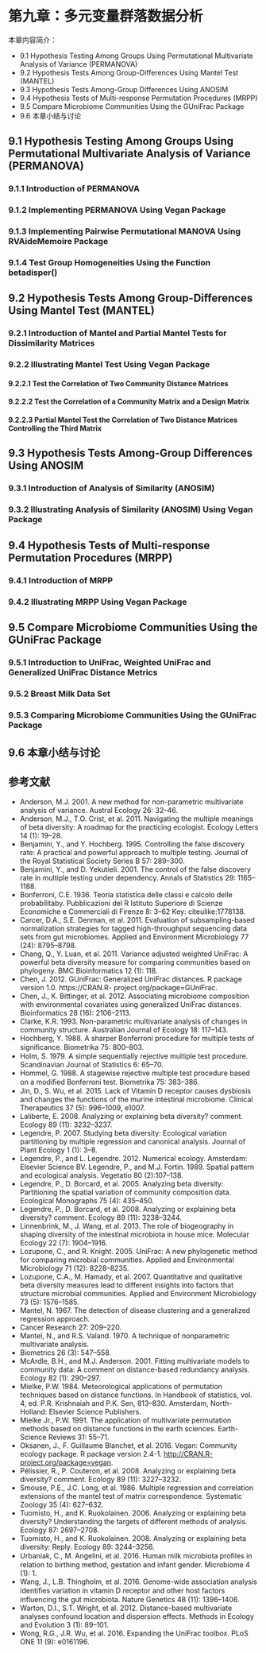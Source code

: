 # 第九章：多元变量群落数据分析

本章内容简介：

- 9.1 Hypothesis Testing Among Groups Using Permutational Multivariate Analysis of Variance (PERMANOVA)
- 9.2 Hypothesis Tests Among Group-Differences Using Mantel Test (MANTEL)
- 9.3 Hypothesis Tests Among-Group Differences Using ANOSIM
- 9.4 Hypothesis Tests of Multi-response Permutation Procedures (MRPP)
- 9.5 Compare Microbiome Communities Using the GUniFrac Package
- 9.6 本章小结与讨论

## 9.1 Hypothesis Testing Among Groups Using Permutational Multivariate Analysis of Variance (PERMANOVA)

### 9.1.1 Introduction of PERMANOVA

### 9.1.2 Implementing PERMANOVA Using Vegan Package

### 9.1.3 Implementing Pairwise Permutational MANOVA Using RVAideMemoire Package

### 9.1.4 Test Group Homogeneities Using the Function betadisper()

## 9.2 Hypothesis Tests Among Group-Differences Using Mantel Test (MANTEL)

### 9.2.1 Introduction of Mantel and Partial Mantel Tests for Dissimilarity Matrices

### 9.2.2 Illustrating Mantel Test Using Vegan Package

#### 9.2.2.1 Test the Correlation of Two Community Distance Matrices

#### 9.2.2.2 Test the Correlation of a Community Matrix and a Design Matrix

#### 9.2.2.3 Partial Mantel Test the Correlation of Two Distance Matrices Controlling the Third Matrix

## 9.3 Hypothesis Tests Among-Group Differences Using ANOSIM

### 9.3.1 Introduction of Analysis of Similarity (ANOSIM)

### 9.3.2 Illustrating Analysis of Similarity (ANOSIM) Using Vegan Package

## 9.4 Hypothesis Tests of Multi-response Permutation Procedures (MRPP)

### 9.4.1 Introduction of MRPP

### 9.4.2 Illustrating MRPP Using Vegan Package

## 9.5 Compare Microbiome Communities Using the GUniFrac Package

### 9.5.1 Introduction to UniFrac, Weighted UniFrac and Generalized UniFrac Distance Metrics

### 9.5.2 Breast Milk Data Set

### 9.5.3 Comparing Microbiome Communities Using the GUniFrac Package

## 9.6 本章小结与讨论

## 参考文献

- Anderson, M.J. 2001. A new method for non-parametric multivariate analysis of variance. Austral Ecology 26: 32–46.
- Anderson, M.J., T.O. Crist, et al. 2011. Navigating the multiple meanings of beta diversity: A roadmap for the practicing ecologist. Ecology Letters 14 (1): 19–28.
- Benjamini, Y., and Y. Hochberg. 1995. Controlling the false discovery rate: A practical and powerful approach to multiple testing. Journal of the Royal Statistical Society Series B 57: 289–300.
- Benjamini, Y., and D. Yekutieli. 2001. The control of the false discovery rate in multiple testing under dependency. Annals of Statistics 29: 1165–1188.
- Bonferroni, C.E. 1936. Teoria statistica delle classi e calcolo delle probabilitàby. Pubblicazioni del R Istituto Superiore di Scienze Economiche e Commerciali di Firenze 8: 3–62 Key: citeulike:1778138.
- Carcer, D.A., S.E. Denman, et al. 2011. Evaluation of subsampling-based normalization strategies for tagged high-throughput sequencing data sets from gut microbiomes. Applied and Environment Microbiology 77 (24): 8795–8798.
- Chang, Q., Y. Luan, et al. 2011. Variance adjusted weighted UniFrac: A powerful beta diversity measure for comparing communities based on phylogeny. BMC Bioinformatics 12 (1): 118.
- Chen, J. 2012. GUniFrac: Generalized UniFrac distances. R package version 1.0. https://CRAN.R- project.org/package=GUniFrac.
- Chen, J., K. Bittinger, et al. 2012. Associating microbiome composition with environmental covariates using generalized UniFrac distances. Bioinformatics 28 (16): 2106–2113.
- Clarke, K.R. 1993. Non-parametric multivariate analysis of changes in community structure. Australian Journal of Ecology 18: 117–143.
- Hochberg, Y. 1988. A sharper Bonferroni procedure for multiple tests of signiﬁcance. Biometrika 75: 800–803.
- Holm, S. 1979. A simple sequentially rejective multiple test procedure. Scandinavian Journal of Statistics 6: 65–70.
- Hommel, G. 1988. A stagewise rejective multiple test procedure based on a modiﬁed Bonferroni test. Biometrika 75: 383–386.
- Jin, D., S. Wu, et al. 2015. Lack of Vitamin D receptor causes dysbiosis and changes the functions of the murine intestinal microbiome. Clinical Therapeutics 37 (5): 996–1009, e1007.
- Laliberte, E. 2008. Analyzing or explaining beta diversity? comment. Ecology 89 (11): 3232–3237.
- Legendre, P. 2007. Studying beta diversity: Ecological variation partitioning by multiple regression and canonical analysis. Journal of Plant Ecology 1 (1): 3–8.
- Legendre, P., and L. Legendre. 2012. Numerical ecology. Amsterdam: Elsevier Science BV. Legendre, P., and M.J. Fortin. 1989. Spatial pattern and ecological analysis. Vegetatio 80 (2):107–138.
- Legendre, P., D. Borcard, et al. 2005. Analyzing beta diversity: Partitioning the spatial variation of community composition data. Ecological Monographs 75 (4): 435–450.
- Legendre, P., D. Borcard, et al. 2008. Analyzing or explaining beta diversity? comment. Ecology 89 (11): 3238–3244.
- Linnenbrink, M., J. Wang, et al. 2013. The role of biogeography in shaping diversity of the intestinal microbiota in house mice. Molecular Ecology 22 (7): 1904–1916.
- Lozupone, C., and R. Knight. 2005. UniFrac: A new phylogenetic method for comparing microbial communities. Applied and Environmental Microbiology 71 (12): 8228–8235.
- Lozupone, C.A., M. Hamady, et al. 2007. Quantitative and qualitative beta diversity measures lead to different insights into factors that structure microbial communities. Applied and Environment Microbiology 73 (5): 1576–1585.
- Mantel, N. 1967. The detection of disease clustering and a generalized regression approach.
- Cancer Research 27: 209–220.
- Mantel, N., and R.S. Valand. 1970. A technique of nonparametric multivariate analysis.
- Biometrics 26 (3): 547–558.
- McArdle, B.H., and M.J. Anderson. 2001. Fitting multivariate models to community data: A comment on distance-based redundancy analysis. Ecology 82 (1): 290–297.
- Mielke, P.W. 1984. Meteorological applications of permutation techniques based on distance functions. In Handbook of statistics, vol. 4, ed. P.R. Krishnaiah and P.K. Sen, 813–830. Amsterdam, North-Holland: Elsevier Science Publishers.
- Mielke Jr., P.W. 1991. The application of multivariate permutation methods based on distance functions in the earth sciences. Earth-Science Reviews 31: 55–71.
- Oksanen, J., F. Guillaume Blanchet, et al. 2016. Vegan: Community ecology package. R package version 2.4-1. http://CRAN.R-project.org/package=vegan.
- Pélissier, R., P. Couteron, et al. 2008. Analyzing or explaining beta diversity? comment. Ecology 89 (11): 3227–3232.
- Smouse, P.E., J.C. Long, et al. 1986. Multiple regression and correlation extensions of the mantel test of matrix correspondence. Systematic Zoology 35 (4): 627–632.
- Tuomisto, H., and K. Ruokolainen. 2006. Analyzing or explaining beta diversity? Understanding the targets of different methods of analysis. Ecology 87: 2697–2708.
- Tuomisto, H., and K. Ruokolainen. 2008. Analyzing or explaining beta diversity: Reply. Ecology 89: 3244–3256.
- Urbaniak, C., M. Angelini, et al. 2016. Human milk microbiota proﬁles in relation to birthing method, gestation and infant gender. Microbiome 4 (1): 1.
- Wang, J., L.B. Thingholm, et al. 2016. Genome-wide association analysis identiﬁes variation in vitamin D receptor and other host factors influencing the gut microbiota. Nature Genetics 48 (11): 1396–1406.
- Warton, D.I., S.T. Wright, et al. 2012. Distance-based multivariate analyses confound location and dispersion effects. Methods in Ecology and Evolution 3 (1): 89–101.
- Wong, R.G., J.R. Wu, et al. 2016. Expanding the UniFrac toolbox. PLoS ONE 11 (9): e0161196.
